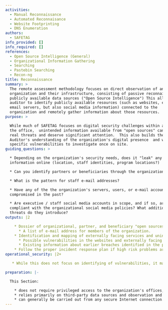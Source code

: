 ```yaml
---
activities:
  - Manual Reconnaissance
  - Automated Reconnaisance
  - Website Footprinting
  - DNS Enumeration
authors:
  - SAFETAG
info_provided: []
info_required: []
references:
  - Open Source Intelligence (General)
  - Organizational Information Gathering
  - Searching
  - Pastebin Searching
  - Recon-ng
title: Reconnaissance
summary: >
  The remote assessment methodology focuses on direct observation of an
  organization and their infrastructure, consisting of passive reconnaissance of
  publicly available data sources ("Open Source Intelligence") This allows the
  auditor to identify publicly available resources (such as websites, extranets,
  email servers, but also social media information) connected to the
  organization and remotely gather information about those resources.
purpose: >

  While much of SAFETAG focuses on digital security challenges within and around
  the office,  unintended information available from "open sources" can pose
  real threats and deserve significant attention.  This also builds the
  Auditor's understanding of the organization's digital presence  and will guide
  specific vulnerabilities to investigate once on site.
guiding_questions: >

  * Depending on the organization's security needs, does it "leak" any sensitive
  information online (location, staff identities, program locations?)

  * Can you identify partners or beneficiaries through the organizations sites?

  * What is the pattern for staff e-mail addresses?

  * Have any of the the organization's servers, users, or e-mail accounts been
  compromised in the past?

  * Are executive / staff social media accounts in scope, and if so, are they
  compliant with the organizational social media policies? What additional
  threats do they introduce?
outputs: |2

    * Dossier of organizational, partner, and beneficiary "open sources" information exposed online.
      * A list of e-mail address for members of the organization.
    * Identification and mapping of externally facing services and unintentionally exposed internal services.
      * Possible vulnerabilities in the websites and externally facing servers of the organization.
      * Existing information about earlier breaches identified in the paste-bin search.
    * Follow the proper incident response plan if high risk problems are identified.
operational_security: |2+

   * While this does not focus on identifying of vulnerabilities, it may nonetheless expose certain threats, particularly with regard to publicly-accessible information that is presumed to be confidential, such as the identity of sensitive staff, the existence of sensitive partner- and funder-relationships, or the organization’s history of participation in sensitive events or travel to sensitive locations.

preparation: |-

  This Section:

    * does not require privileged access to the organization's offices, infrastructure or staff;
    * relies primarily on third-party data sources and observation and light probing of the organization’s infrastructure;
    * can generally be carried out from any secure Internet connection.
---
```


